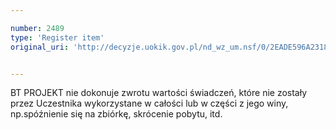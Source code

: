 ```yaml
---

number: 2489
type: 'Register item'
original_uri: 'http://decyzje.uokik.gov.pl/nd_wz_um.nsf/0/2EADE596A23182F9C125790A00428F6C?OpenDocument'


---
```


BT PROJEKT nie dokonuje zwrotu wartości świadczeń, które nie zostały przez Uczestnika wykorzystane w całości lub w części z jego winy, np.spóźnienie się na zbiórkę, skrócenie pobytu, itd.
